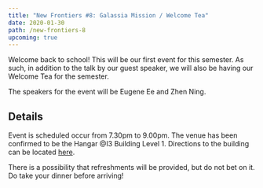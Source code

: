```yaml
---
title: "New Frontiers #8: Galassia Mission / Welcome Tea"
date: 2020-01-30
path: /new-frontiers-8
upcoming: true
---
```


Welcome back to school! This will be our first event for this semester. As such, in addition to the talk by our guest speaker, we will also be having our Welcome Tea for the semester.

The speakers for the event will be Eugene Ee and Zhen Ning.

## Details
Event is scheduled occur from 7.30pm to 9.00pm. The venue has been confirmed to be the Hangar @I3 Building Level 1. Directions to the building can be located [here](https://enterprise.nus.edu.sg/contact-us/).

There is a possibility that refreshments will be provided, but do not bet on it. Do take your dinner before arriving!
